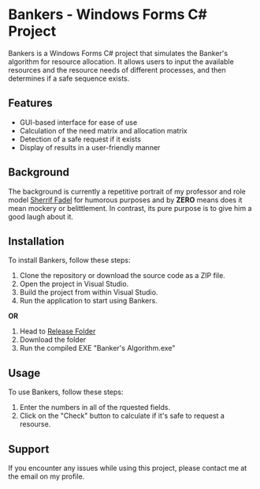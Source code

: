 # Bankers - Windows Forms C# Project

Bankers is a Windows Forms C# project that simulates the Banker's algorithm for resource allocation. It allows users to input the available resources and the resource needs of different processes, and then determines if a safe sequence exists.

## Features
* GUI-based interface for ease of use
* Calculation of the need matrix and allocation matrix
* Detection of a safe request if it exists
* Display of results in a user-friendly manner

## Background
The background is currently a repetitive portrait of my professor and role model [Sherrif Fadel]([url](https://www.sheriffadelfahmy.org/)) 
for humorous purposes and by **ZERO** means does it mean mockery or belittlement. 
In contrast, its pure purpose is to give him a good laugh about it. 

## Installation

To install Bankers, follow these steps:
1. Clone the repository or download the source code as a ZIP file.
2. Open the project in Visual Studio.
3. Build the project from within Visual Studio.
4. Run the application to start using Bankers.

**OR** 
1. Head to [Release Folder](Release)
2. Download the folder
3. Run the compiled EXE "Banker's Algorithm.exe"

## Usage

To use Bankers, follow these steps:
1. Enter the numbers in all of the rquested fields.
2. Click on the "Check" button to calculate if it's safe to request a resourse.

## Support

If you encounter any issues while using this project, please contact me at the email on my profile.
